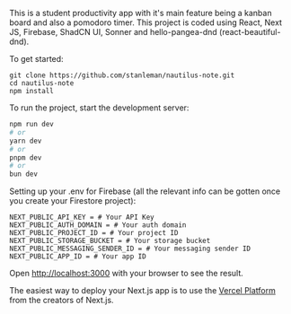 This is a student productivity app with it's main feature being a kanban board and also a pomodoro timer. This project is coded using React, Next JS, Firebase, ShadCN UI, Sonner and hello-pangea-dnd (react-beautiful-dnd).

To get started:
```
git clone https://github.com/stanleman/nautilus-note.git
cd nautilus-note
npm install
```

To run the project, start the development server:

```bash
npm run dev
# or
yarn dev
# or
pnpm dev
# or
bun dev
```

Setting up your .env for Firebase (all the relevant info can be gotten once you create your Firestore project):
```
NEXT_PUBLIC_API_KEY = # Your API Key
NEXT_PUBLIC_AUTH_DOMAIN = # Your auth domain
NEXT_PUBLIC_PROJECT_ID = # Your project ID
NEXT_PUBLIC_STORAGE_BUCKET = # Your storage bucket
NEXT_PUBLIC_MESSAGING_SENDER_ID = # Your messaging sender ID
NEXT_PUBLIC_APP_ID = # Your app ID
```

Open [http://localhost:3000](http://localhost:3000) with your browser to see the result.

The easiest way to deploy your Next.js app is to use the [Vercel Platform](https://vercel.com/new?utm_medium=default-template&filter=next.js&utm_source=create-next-app&utm_campaign=create-next-app-readme) from the creators of Next.js.

